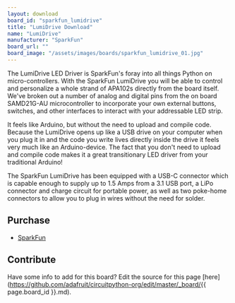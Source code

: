 ```yaml
---
layout: download
board_id: "sparkfun_lumidrive"
title: "LumiDrive Download"
name: "LumiDrive"
manufacturer: "SparkFun"
board_url: ""
board_image: "/assets/images/boards/sparkfun_lumidrive_01.jpg"
---
```


The LumiDrive LED Driver is SparkFun's foray into all things Python on micro-controllers. With the SparkFun LumiDrive you will be able to control and personalize a whole strand of APA102s directly from the board itself. We've broken out a number of analog and digital pins from the on board SAMD21G-AU microcontroller to incorporate your own external buttons, switches, and other interfaces to interact with your addressable LED strip.

It feels like Arduino, but without the need to upload and compile code. Because the LumiDrive opens up like a USB drive on your computer when you plug it in and the code you write lives directly inside the drive it feels very much like an Arduino-device. The fact that you don't need to upload and compile code makes it a great transitionary LED driver from your traditional Arduino!

The SparkFun LumiDrive has been equipped with a USB-C connector which is capable enough to supply up to 1.5 Amps from a 3.1 USB port, a LiPo connector and charge circuit for portable power, as well as two poke-home connectors to allow you to plug in wires without the need for solder.

## Purchase
* [SparkFun](https://www.sparkfun.com/products/14779)

## Contribute

Have some info to add for this board? Edit the source for this page [here](https://github.com/adafruit/circuitpython-org/edit/master/_board/{{ page.board_id }}.md).
